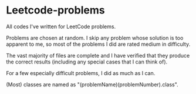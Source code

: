 # Leetcode-problems
All codes I've written for LeetCode problems.

Problems are chosen at random. I skip any problem whose solution is too apparent to me, so most of the problems I did are rated medium in difficulty.

The vast majority of files are complete and I have verified that they produce the correct results (including any special cases that I can think of).

For a few especially difficult problems, I did as much as I can.

(Most) classes are named as "(problemName)(problemNumber).class".
